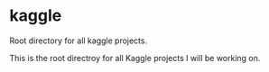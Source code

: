 kaggle
======

Root directory for all kaggle projects.

This is the root directroy for all Kaggle projects I will be working on.




